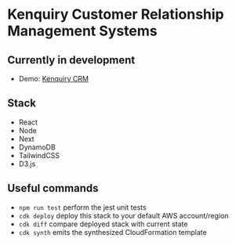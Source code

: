 # Kenquiry Customer Relationship Management Systems

## Currently in development

- Demo: [Kenquiry CRM](https://kenquiry-crm-dynamo-db.vercel.app/)

## Stack

- React
- Node
- Next
- DynamoDB
- TailwindCSS
- D3.js

## Useful commands

- `npm run test` perform the jest unit tests
- `cdk deploy` deploy this stack to your default AWS account/region
- `cdk diff` compare deployed stack with current state
- `cdk synth` emits the synthesized CloudFormation template
